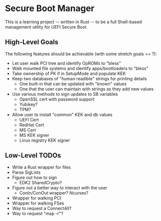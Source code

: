 # Secure Boot Manager

This is a learning project -- written in Rust -- to be a full Shell-based management
utility for UEFI Secure Boot.

## High-Level Goals

The following features should be achievable (with some stretch goals == ?):

- Let user walk PCI tree and identify OpROMs to "bless"
- Walk mounted file systems and identify apps/bootloaders to "bless"
- Take ownership of PK if in SetupMode and populate KEK
- Keep two databases of "human readible" strings for printing details
  - One built-in that can be updated with "known" values
  - One that the user can maintain with strings as they add new values
- Use various methods to sign updates to SB variables
  - OpenSSL cert with password support
  - Yubikey?
  - TPM?
- Allow user to install "common" KEK and db values
  - UEFI Cert
  - RedHat Cert
  - MS Cert
  - MS KEK signer
  - Linux registry KEK signer

## Low-Level TODOs

- Write a Rust wrapper for files
- Parse SigLists
- Figure out how to sign
  - EDK2 SharedCrypto?
- Figure out a better way to interact with the user
  - ConIn/ConOut wrapper? Ncurses?
- Wrapper for walking PCI
- Wrapper for walking FSes
- Way to request a ConnectAll?
- Way to request "map -r"?
